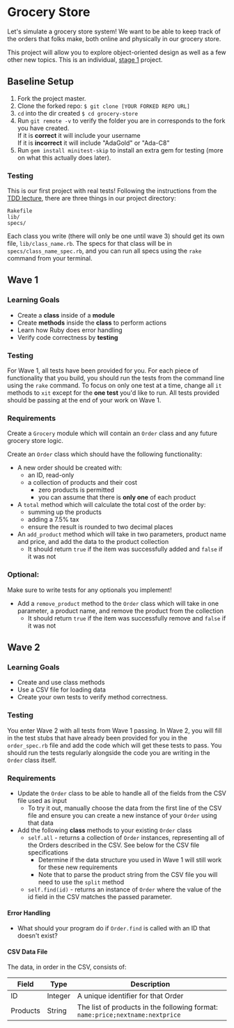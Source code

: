 # Grocery Store

Let's simulate a grocery store system! We want to be able to keep track of the orders that folks make, both online and physically in our grocery store.

This project will allow you to explore object-oriented design as well as a few other new topics. This is an individual, [stage 1](https://github.com/Ada-Developers-Academy/pedagogy/blob/master/rule-of-three.md) project.

## Baseline Setup

1. Fork the project master.
1. Clone the forked repo: `$ git clone [YOUR FORKED REPO URL]`
1. `cd` into the dir created `$ cd grocery-store`
1. Run `git remote -v` to verify the folder you are in corresponds to the fork you have created.  
  If it is **correct** it will include your username  
  If it is **incorrect** it will include "AdaGold" or "Ada-C8"
1. Run `gem install minitest-skip` to install an extra gem for testing (more on what this actually does later).

### Testing

This is our first project with real tests! Following the instructions from the [TDD lecture](https://github.com/Ada-Developers-Academy/textbook-curriculum/blob/master/00-programming-fundamentals/intro-to-automated-tests.md), there are three things in our project directory:

```
Rakefile
lib/
specs/
```

Each class you write (there will only be one until wave 3) should get its own file, `lib/class_name.rb`. The specs for that class will be in `specs/class_name_spec.rb`, and you can run all specs using the `rake` command from your terminal.


## Wave 1

### Learning Goals
- Create a **class** inside of a **module**
- Create **methods** inside the **class** to perform actions
- Learn how Ruby does error handling
- Verify code correctness by **testing**

### Testing
For Wave 1, all tests have been provided for you. For each piece of functionality that you build, you should run the tests from the command line using the `rake` command. To focus on only one test at a time, change all `it` methods to `xit` except for the **one test** you'd like to run. All tests provided should be passing at the end of your work on Wave 1.

### Requirements

Create a `Grocery` module which will contain an `Order` class and any future grocery store logic.

Create an `Order` class which should have the following functionality:
- A new order should be created with:
  - an ID, read-only
  - a collection of products and their cost
    - zero products is permitted
    - you can assume that there is **only one** of each product
- A `total` method which will calculate the total cost of the order by:
  - summing up the products
  - adding a 7.5% tax
  - ensure the result is rounded to two decimal places
- An `add_product` method which will take in two parameters, product name and price, and add the data to the product collection
  - It should return `true` if the item was successfully added and `false` if it was not


### Optional:
Make sure to write tests for any optionals you implement!

- Add a `remove_product` method to the `Order` class which will take in one parameter, a product name, and remove the product from the collection
    - It should return `true` if the item was successfully remove and `false` if it was not

## Wave 2

### Learning Goals
- Create and use class methods
- Use a CSV file for loading data
- Create your own tests to verify method correctness.

### Testing
You enter Wave 2 with all tests from Wave 1 passing. In Wave 2, you will fill in the test stubs that have already been provided for you in the `order_spec.rb` file and add the code which will get these tests to pass. You should run the tests regularly alongside the code you are writing in the `Order` class itself.

### Requirements
- Update the `Order` class to be able to handle all of the fields from the CSV file used as input
  - To try it out, manually choose the data from the first line of the CSV file and ensure you can create a new instance of your `Order` using that data
- Add the following **class** methods to your existing `Order` class
  - `self.all` - returns a collection of `Order` instances, representing all of the Orders described in the CSV. See below for the CSV file specifications
    - Determine if the data structure you used in Wave 1 will still work for these new requirements
    - Note that to parse the product string from the CSV file you will need to use the `split` method
  - `self.find(id)` - returns an instance of `Order` where the value of the id field in the CSV matches the passed parameter.


#### Error Handling
- What should your program do if `Order.find` is called with an ID that doesn't exist?

#### CSV Data File

The data, in order in the CSV, consists of:  

| Field    | Type     | Description
|----------|----------|------------
| ID       | Integer  | A unique identifier for that Order
| Products  | String  | The list of products in the following format: `name:price;nextname:nextprice`


<!-- 
## Wave 3
### Learning Goals
- Use inheritance to share some behavior across classes
- Enhance functionality built in Wave 1
- Add tests for all new classes and inherited functionality

### Testing
You enter Wave 3 with all of your `Order` tests passing from Waves 1 & 2. In Wave 3 you will take the test stubs that are already written for you and fill in the test code that will get the tests to pass. You will continue running these test alongside the code you write to ensure you are going in the right direction.

### Requirements

For wave 3, you will create two new classes: `Customer` and `OnlineOrder`.

 The `OnlineOrder` class will inherit behavior from the `Order` class and include additional data to track the customer and order status. An **instance** of the `Customer` class will be used _within_ each **instance** of the `OnlineOrder` class.

Each class should get its own file under the `lib/` directory, and each already has a spec file with stub tests.

#### Customer
Create a `Customer` class within the `Grocery` module.

Each new Customer should include the following attributes:
- ID
- email address
- delivery address information

- The Customer should also have the following **class** methods:
  - `self.all` - returns a collection of `Customer` instances, representing all of the Customer described in the CSV. See below for the CSV file specifications
  - `self.find(id)` - returns an instance of `Customer` where the value of the id field in the CSV matches the passed parameter.


#### CSV Data File
The data for the customer CSV file consists of:

| Field          | Type    | Description
|----------------|---------|------------
| Customer ID | Integer | A unique identifier corresponding to the Customer
| Email   | String | The customer's e-mail address
| Address 1 | String | The customer's street address
| City |  String | The customer's city
| State | String | The customer's state
| Zip Code | String | The customer's zip code


#### OnlineOrder
Create an `OnlineOrder` class which will inherit behavior from the `Order` class.

Each new OnlineOrder should include all attributes from the `Order` class as well as the following **additional** attributes:
- A customer object
- A fulfillment status (stored as a **Symbol**)
  - pending, paid, processing, shipped or complete
  - If no status is provided, it should set to pending as the default

The OnlineOrder should include the following updated functionality:
- The `total` method should be the same, except it will add a $10 shipping fee
- The `add_product` method should be updated to permit a new product to be added **ONLY** if the status is either pending or paid (no other statuses permitted)
  - Otherwise, it should raise an `ArgumentError` (Google this!)

The OnlineOrder should also have the following **class** methods:
  - `self.all` - returns a collection of `OnlineOrder` instances, representing all of the OnlineOrders described in the CSV. See below for the CSV file specifications
    - **Question** Ask yourself, what is different about this `all` method versus the `Order.all` method? What is the same?
  - `self.find(id)` - returns an instance of `OnlineOrder` where the value of the id field in the CSV matches the passed parameter.
    -**Question** Ask yourself, what is different about this `find` method versus the `Order.find` method?
  - `self.find_by_customer(customer_id)` - returns a **list** of `OnlineOrder` instances where the value of the customer's ID matches the passed parameter.


#### CSV Data File
The data for the online order CSV file consists of:

| Field          | Type    | Description
|----------------|---------|------------
| ID | Integer | A unique identifier for that Online Order
| Products  | String  | The list of products in the following format: `name:price;nextname:nextprice`
| Customer ID | Integer | A unique identifier corresponding to a Customer
| Status | String | A string representing the order's current status
-->
